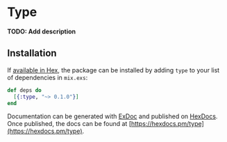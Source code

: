 # Type

**TODO: Add description**

## Installation

If [available in Hex](https://hex.pm/docs/publish), the package can be installed
by adding `type` to your list of dependencies in `mix.exs`:

```elixir
def deps do
  [{:type, "~> 0.1.0"}]
end
```

Documentation can be generated with [ExDoc](https://github.com/elixir-lang/ex_doc)
and published on [HexDocs](https://hexdocs.pm). Once published, the docs can
be found at [https://hexdocs.pm/type](https://hexdocs.pm/type).

